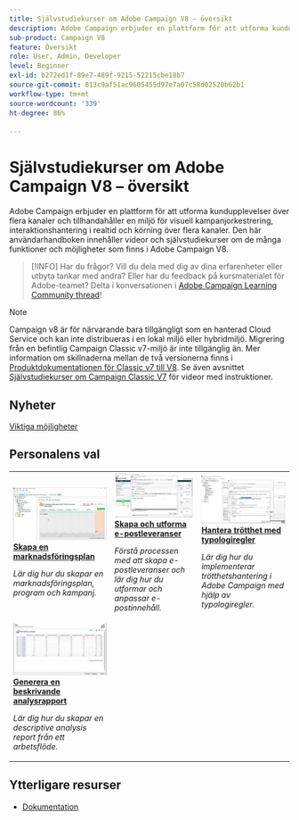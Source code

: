 ```yaml
---
title: Självstudiekurser om Adobe Campaign V8 – översikt
description: Adobe Campaign erbjuder en plattform för att utforma kundupplevelser över flera kanaler och tillhandahåller en miljö för visuell kampanjorkestrering, interaktionshantering i realtid och körning över flera kanaler. Den här användarhandboken innehåller videor och självstudiekurser om de många funktioner och möjligheter som finns i Adobe Campaign Standard.
sub-product: Campaign V8
feature: Översikt
role: User, Admin, Developer
level: Beginner
exl-id: b272ed1f-89e7-489f-9215-52215cbe18b7
source-git-commit: 813c9af51ac9605455d97e7a07c58d02520b62b1
workflow-type: tm+mt
source-wordcount: '339'
ht-degree: 86%

---
```


# Självstudiekurser om Adobe Campaign V8 – översikt

Adobe Campaign erbjuder en plattform för att utforma kundupplevelser över flera kanaler och tillhandahåller en miljö för visuell kampanjorkestrering, interaktionshantering i realtid och körning över flera kanaler. Den här användarhandboken innehåller videor och självstudiekurser om de många funktioner och möjligheter som finns i Adobe Campaign V8.

>[!INFO]
> Har du frågor? Vill du dela med dig av dina erfarenheter eller utbyta tankar med andra? Eller har du feedback på kursmaterialet för Adobe-teamet? Delta i konversationen i [Adobe Campaign Learning Community thread](https://experienceleaguecommunities.adobe.com/t5/adobe-campaign-classic/join-the-discussion-around-adobe-campaign-learning/td-p/419096)!

>[!NOTE]
> Campaign v8 är för närvarande bara tillgängligt som en hanterad Cloud Service och kan inte distribueras i en lokal miljö eller hybridmiljö. Migrering från en befintlig Campaign Classic v7-miljö är inte tillgänglig än.
>Mer information om skillnaderna mellan de två versionerna finns i [Produktdokumentationen för Classic v7 till V8](https://experienceleague.adobe.com/docs/campaign/campaign-v8/start/capability-matrix.html?lang=sv). Se även avsnittet [Självstudiekurser om Campaign Classic V7](https://experienceleague.adobe.com/docs/campaign-classic-learn/tutorials/overview.html?lang=sv) för videor med instruktioner.

## Nyheter

[Viktiga möjligheter](https://experienceleague.adobe.com/docs/campaign/campaign-v8/start/whats-new.html?lang=sv)

## Personalens val

<table>
<tr>
  <td>
    <a href="/help/get-started/create-a-marketing-plan-programs-and-campaigns.md">
      <img alt="Skapa en marknadsföringsplan, program och kampanjer (video)" src="./assets/333810.jpg"/>
    </a>
    <div>
      <a href="/help/get-started/create-a-marketing-plan-programs-and-campaigns.md">
    <strong>Skapa en marknadsföringsplan</strong>
    </a>
    </div>
    <p>
    <em>Lär dig hur du skapar en marknadsföringsplan, program och kampanj.</em>
    <p>
  </td>
   <td>
    <a href="./content-creation/create-and-design-email-deliveries.md">
      <img alt="Skapa och utforma e-postleveranser (video)" src="./assets/333476.jpg" />
    </a>
    <div>
      <a href="./content-creation/create-and-design-email-deliveries.md">
    <strong>Skapa och utforma e-postleveranser</strong>
    </a>
    </div> 
    <p>
    <em>Förstå processen med att skapa e-postleveranser och lär dig hur du utformar och anpassar e-postinnehåll.
</em>
    <p>
  </td>
  <td>
    <a href="./send-messages/fatigue-management/typology-rules-for-fatigue-management.md">
      <img alt="Hantera trötthet med typologiregler (video)" src="./assets/333787.jpg" />
    </a>
    <div>
      <a href="./send-messages/fatigue-management/typology-rules-for-fatigue-management.md">
    <strong>Hantera trötthet med typologiregler</strong>
    </a>
    </div>
    <p>
    <em>Lär dig hur du implementerar trötthetshantering i Adobe Campaign med hjälp av typologiregler. </em>
    <p>
  </td>
</tr>
<tr>
</td>
  <td>
    <a href="./reporting/generate-a-descriptive-analysis-report.md">
      <img alt="Generera en beskrivande analysrapport" src="./assets/333994.jpg" />
    </a>
    <div>
      <a href="./reporting/generate-a-descriptive-analysis-report.md">
    <strong>Generera en beskrivande analysrapport</strong>
    </a>
    </div>
    <p>
    <em>Lär dig hur du skapar en descriptive analysis report från ett arbetsflöde.</em>
    <p>
  </td>

</table>

## Ytterligare resurser

* [Dokumentation](https://experienceleague.adobe.com/docs/campaign-v8.html?lang=sv)

